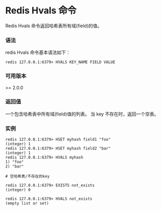# Redis Hvals 命令

Redis Hvals 命令返回哈希表所有域(field)的值。

### 语法

redis Hvals 命令基本语法如下：

```
redis 127.0.0.1:6379> HVALS KEY_NAME FIELD VALUE 
```

### 可用版本

\>= 2.0.0

### 返回值

一个包含哈希表中所有域(field)值的列表。 当 key 不存在时，返回一个空表。

### 实例

```
redis 127.0.0.1:6379> HSET myhash field1 "foo"
(integer) 1
redis 127.0.0.1:6379> HSET myhash field2 "bar"
(integer) 1
redis 127.0.0.1:6379> HVALS myhash
1) "foo"
2) "bar"

# 空哈希表/不存在的key

redis 127.0.0.1:6379> EXISTS not_exists
(integer) 0

redis 127.0.0.1:6379> HVALS not_exists
(empty list or set)
```